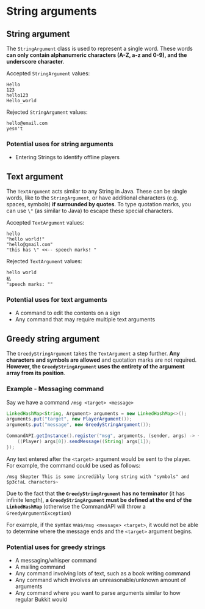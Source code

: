 # String arguments

## String argument

The `StringArgument` class is used to represent a single word. These words **can only contain alphanumeric characters (A-Z, a-z and 0-9), and the underscore character**.

Accepted `StringArgument` values:

```
Hello
123
hello123
Hello_world
```

Rejected `StringArgument` values:

```
hello@email.com
yesn't
```

### Potential uses for string arguments

* Entering Strings to identify offline players

## Text argument

The `TextArgument` acts similar to any String in Java. These can be single words, like to the `StringArgument`, or have additional characters (e.g. spaces, symbols) **if surrounded by quotes**. To type quotation marks, you can use `\"` (as similar to Java) to escape these special characters.

Accepted `TextArgument` values:

```
hello
"hello world!"
"hello@gmail.com"
"this has \" <<-- speech marks! "
```

Rejected `TextArgument` values:

```
hello world
私
"speech marks: ""
```

### Potential uses for text arguments

- A command to edit the contents on a sign
- Any command that may require multiple text arguments

## Greedy string argument

The `GreedyStringArgument` takes the `TextArgument` a step further. **Any characters and symbols are allowed** and quotation marks are not required. **However, the `GreedyStringArgument` uses the entirety of the argument array from its position**.

### Example - Messaging command

Say we have a command `/msg <target> <message>`

```java
LinkedHashMap<String, Argument> arguments = new LinkedHashMap<>();
arguments.put("target", new PlayerArgument());
arguments.put("message", new GreedyStringArgument());

CommandAPI.getInstance().register("msg", arguments, (sender, args) -> {
	((Player) args[0]).sendMessage((String) args[1]);
});
```

Any text entered after the `<target>` argument would be sent to the player. For example, the command could be used as follows:

```
/msg Skepter This is some incredibly long string with "symbols" and $p3c!aL characters~
```


Due to the fact that **the `GreedyStringArgument` has no terminator** (it has infinite length), **a `GreedyStringArgument` must be defined at the end of the `LinkedHashMap`** (otherwise the CommandAPI will throw a `GreedyArgumentException`)

For example, if the syntax was`/msg <message> <target>`, it would not be able to determine where the message ends and the `<target>` argument begins.

### Potential uses for greedy strings

- A messaging/whisper command
- A mailing command
- Any command involving lots of text, such as a book writing command
- Any command which involves an unreasonable/unknown amount of arguments
- Any command where you want to parse arguments similar to how regular Bukkit would
